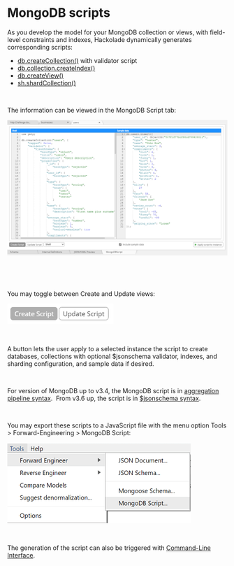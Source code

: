# MongoDB scripts

As you develop the model for your MongoDB collection or views, with field-level constraints and indexes, Hackolade dynamically generates corresponding scripts:

* [db.createCollection()](<https://docs.mongodb.com/manual/reference/method/db.createCollection/> "target=\"\_blank\"") with validator script
* [db.collection.createIndex()](<https://docs.mongodb.com/manual/reference/method/db.collection.createIndex/> "target=\"\_blank\"")
* [db.createView()](<https://docs.mongodb.com/manual/reference/method/db.createView/> "target=\"\_blank\"")
* [sh.shardCollection()](<https://docs.mongodb.com/manual/reference/method/sh.shardCollection/> "target=\"\_blank\"")

&nbsp;

The information can be viewed in the MongoDB Script tab:

![Forward-Engineering - MongoDB Script](<lib/Forward-Engineering%20-%20MongoDB%20Script.png>)

&nbsp;

&nbsp;

You may toggle between Create and Update views:

![MongoDB script toggle](<lib/MongoDB%20script%20toggle.png>)

&nbsp;

A button lets the user apply to a selected instance the script to create databases, collections with optional $jsonschema validator, indexes, and sharding configuration, and sample data if desired.

&nbsp;

For version of MongoDB up to v3.4, the MongoDB script is in [aggregation pipeline syntax](<https://docs.mongodb.com/v3.2/core/document-validation/> "target=\"\_blank\"").&nbsp; From v3.6 up, the script is in [$jsonschema syntax](<https://docs.mongodb.com/manual/core/schema-validation/> "target=\"\_blank\"").

&nbsp;

You may export these scripts to a JavaScript file with the menu option Tools \> Forward-Engineering \> MongoDB Script:

![Forward-Engineering - MongoDB Script file](<lib/Forward-Engineering%20-%20MongoDB%20Script%20file.png>)

&nbsp;

The generation of the script can also be triggered with [Command-Line Interface](<CommandLineInterface.md>).

